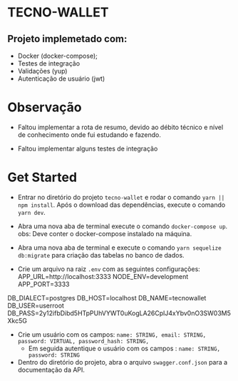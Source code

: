 # TECNO-WALLET

## Projeto implemetado com:

- Docker (docker-compose);
- Testes de integração
- Validações (yup)
- Autenticação de usuário (jwt)

# Observação

- Faltou implementar a rota de resumo, devido ao débito técnico e nível de conhecimento onde fui estudando e fazendo.

- Faltou implementar alguns testes de integração

# Get Started

- Entrar no diretório do projeto `tecno-wallet` e rodar o comando `yarn || npm install`. Após o download das dependências, execute o comando `yarn dev`.

- Abra uma nova aba de terminal execute o comando `docker-compose up`. obs: Deve conter o docker-compose instalado na máquina.

- Abra uma nova aba de terminal e execute o comando `yarn sequelize db:migrate` para criação das tabelas no banco de dados.

- Crie um arquivo na raiz `.env` com as seguintes configurações:
  APP_URL=http://localhost:3333
  NODE_ENV=development
  APP_PORT=3333

DB_DIALECT=postgres
DB_HOST=localhost
DB_NAME=tecnowallet
DB_USER=userroot
DB_PASS=2y12ifbDibd5HTpPUhVYWT0uKogLA26CplJ4xYbv0nO3SW03M5Xkc5G

- Crie um usuário com os campos:
  `name: STRING, email: STRING, password: VIRTUAL, password_hash: STRING,`
  - Em seguida autentique o usuário com os campos :
    `name: STRING, password: STRING`
- Dentro do diretório do projeto, abra o arquivo `swagger.conf.json` para a documentação da API.

